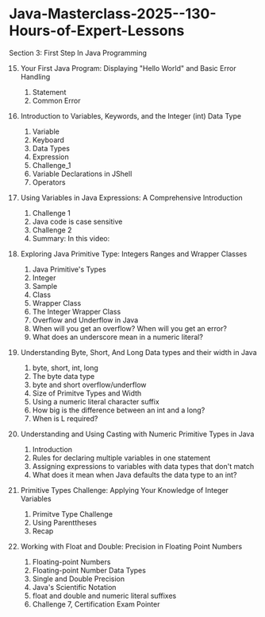 # Java-Masterclass-2025--130-Hours-of-Expert-Lessons

Section 3: First Step In Java Programming

15. Your First Java Program: Displaying "Hello World" and Basic Error Handling
    1. Statement 
    2. Common Error

16. Introduction to Variables, Keywords, and the Integer (int) Data Type
    1. Variable
    2. Keyboard
    3. Data Types
    4. Expression
    5. Challenge_1
    6. Variable Declarations in JShell
    7. Operators

17. Using Variables in Java Expressions: A Comprehensive Introduction
    1. Challenge 1
    2. Java code is case sensitive
    3. Challenge 2
    4. Summary: In this video:

18. Exploring Java Primitive Type: Integers Ranges and Wrapper Classes
    1. Java Primitive's Types
    2. Integer
    3. Sample
    4. Class
    5. Wrapper Class
    6. The Integer Wrapper Class
    7. Overflow and Underflow in Java
    8. When will you get an overflow? When will you get an error?
    9. What does an underscore mean in a numeric literal?
    
19. Understanding Byte, Short, And Long Data types and their width in Java
    1. byte, short, int, long
    2. The byte data type
    3. byte and short overflow/underflow
    4. Size of Primitve Types and Width
    5. Using a numeric literal character suffix
    6. How big is the difference between an int and a long?
    7. When is L required?

20. Understanding and Using Casting with Numeric Primitive Types in Java
    1. Introduction
    2. Rules for declaring multiple variables in one statement
    3. Assigning expressions to variables with data types that don't match
    4. What does it mean when Java defaults the data type to an int?

21. Primitive Types Challenge: Applying Your Knowledge of Integer Variables
    1. Primitve Type Challenge
    2. Using Parenttheses
    3. Recap

22. Working with Float and Double: Precision in Floating Point Numbers
    1. Floating-point Numbers
    2. Floating-point Number Data Types
    3. Single and Double Precision
    4. Java's Scientific Notation
    5. float and double and numeric literal suffixes
    6. Challenge
    7, Certification Exam Pointer
    
